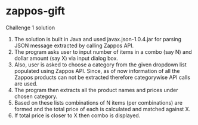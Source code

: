 zappos-gift
===========

Challenge 1 solution

1. The solution is built in Java and used javax.json-1.0.4.jar for parsing JSON message extracted by calling Zappos API.
2. The program asks user to input number of items in a combo (say N) and dollar amount (say X) via input dialog box. 
3. Also, user is asked to choose a category from the given dropdown list populated using Zappos API. Since, as of now information of all the Zappos products can not be extracted therefore categorywise API calls are used.
4. The program then extracts all the product names and prices under chosen category.
5. Based on these lists combinations of N items (per combinations) are formed and the total price of each is calculated and matched against X.
6. If total price is closer to X then combo is displayed.
